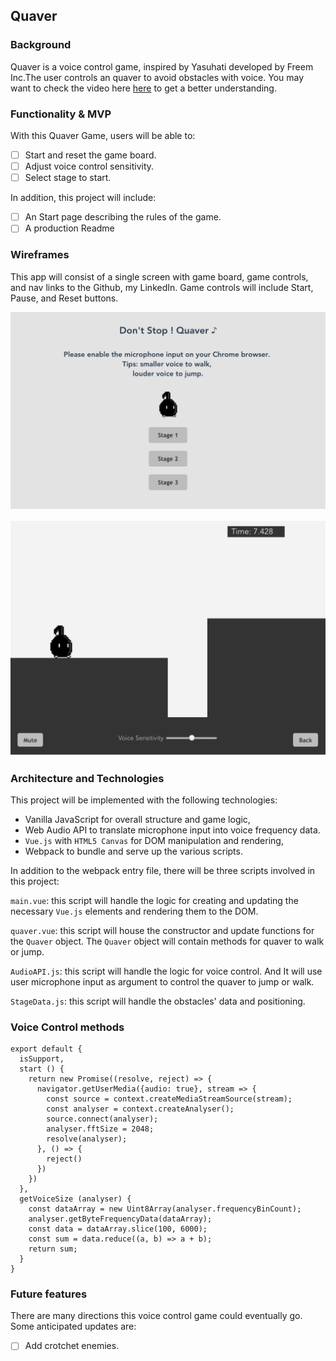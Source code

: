 ## Quaver
[Live]: https://yiyi1026.github.io/quaver/
### Background

Quaver is a voice control game, inspired by Yasuhati developed by Freem Inc.The user controls an quaver to avoid obstacles with voice. You may want to check the video here [here](https://www.youtube.com/watch?v=Eq5_uVMMN-s) to get a better understanding.

### Functionality & MVP  

With this Quaver Game, users will be able to:

- [ ] Start and reset the game board.
- [ ] Adjust voice control sensitivity.
- [ ] Select stage to start.

In addition, this project will include:

- [ ] An Start page describing the rules of the game.
- [ ] A production Readme

### Wireframes

This app will consist of a single screen with game board, game controls, and nav links to the Github, my LinkedIn. Game controls will include Start, Pause, and Reset buttons.

![wireframes](docs/wireframes/start_page.png)

![wireframes](docs/wireframes/in_play1.png)

### Architecture and Technologies

This project will be implemented with the following technologies:

- Vanilla JavaScript for overall structure and game logic,
- Web Audio API to translate microphone input into voice frequency data.
- `Vue.js` with `HTML5 Canvas` for DOM manipulation and rendering,
- Webpack to bundle and serve up the various scripts.

In addition to the webpack entry file, there will be three scripts involved in this project:

`main.vue`: this script will handle the logic for creating and updating the necessary `Vue.js` elements and rendering them to the DOM.

`quaver.vue`: this script will house the constructor and update functions for the `Quaver` object.  The `Quaver` object will contain methods for quaver to walk or jump.

`AudioAPI.js`: this script will handle the logic for voice control.  And It will use user microphone input as argument to control the quaver to jump or walk.

`StageData.js`: this script will handle the obstacles' data and positioning.

### Voice Control methods


```
export default {
  isSupport,
  start () {
    return new Promise((resolve, reject) => {
      navigator.getUserMedia({audio: true}, stream => {
        const source = context.createMediaStreamSource(stream);
        const analyser = context.createAnalyser();
        source.connect(analyser);
        analyser.fftSize = 2048;
        resolve(analyser);
      }, () => {
        reject()
      })
    })
  },
  getVoiceSize (analyser) {
    const dataArray = new Uint8Array(analyser.frequencyBinCount);
    analyser.getByteFrequencyData(dataArray);
    const data = dataArray.slice(100, 6000);
    const sum = data.reduce((a, b) => a + b);
    return sum;
  }
}
```


### Future features

There are many directions this voice control game could eventually go.  Some anticipated updates are:

- [ ] Add crotchet enemies.
